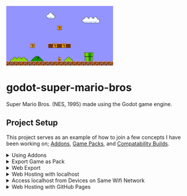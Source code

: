 ![Thumbnail](/ci/thumbnail.png)

# godot-super-mario-bros
Super Mario Bros. (NES, 1995) made using the Godot game engine.

## Project Setup
This project serves as an example of how to join a few concepts I have been working on; [Addons](https://docs.godotengine.org/en/stable/tutorials/plugins/index.html), [Game Packs](https://docs.godotengine.org/en/stable/tutorials/export/exporting_pcks.html), and [Compatability Builds](https://docs.godotengine.org/en/stable/contributing/development/core_and_modules/internal_rendering_architecture.html#compatibility).

<details>
<summary>Using Addons</summary>

### Installing the Addon
1. Download [install-3d-player-controller.sh](ci/install-3d-player-controller.sh)
1. Move the file to a folder named `ci` in your project
1. Open your project in VS Code
1. Open the "Git Bash" terminal
1. Run `bash ci/install-2d-player-controller.sh`
	- This script will download the [2d_player_controller](/addons/2d_player_controller) folder from _this_ repo and then cleanup the `.git` files/folders.

</details>

<details>
<summary>Export Game as Pack</summary>

## Game Pack
This game can be [exported](https://docs.godotengine.org/en/stable/tutorials/export/exporting_pcks.html#generating-pck-files) as a `.pck` and [imported](https://docs.godotengine.org/en/stable/tutorials/export/exporting_pcks.html#opening-pck-files-at-runtime) into another Godot game client, like the [Godot Game Client](https://github.com/kirbycope/godot-game-client).

### Export Game as Pack Using Godot
1. Select "Project" > "Export.."
	1. Download the Presets, if prompted
1. Select "Add..."
1. Select "Web"
1. Select "Export PCK/ZIP..."
1. Change the type to "Godot Project Pack (*.pck)"
1. Select "Save"

### Export Game as Pack Using Bash
1. Open the root folder using [VS Code](https://code.visualstudio.com/)
	- If you use GitHub Desktop, select the "Open in Visual Studio" button
1. Open the [integrated terminal](https://code.visualstudio.com/docs/editor/integrated-terminal) using the "Git Bash" profile
1. Run the following command, `bash ci/export-pack.sh`

</details>

<details>
<summary>Web Export</summary>

### Export Game as Web App
1. Select "Project" > "Export..."
1. Select the preset "Web (Runnable)"
1. Select "Export Project..."
1. Select the "docs" folder
	- The GitHub Pages config points to the `main` branch and `/docs` directory
1. Enter `index.html`
1. Select "Save"
1. Commit the code to trigger a GitHub Pages deployment (above)

### Export Game as Web App Using Bash
1. Open the root folder using [VS Code](https://code.visualstudio.com/)
	- If you use GitHub Desktop, select the "Open in Visual Studio" button
1. Open the [integrated terminal](https://code.visualstudio.com/docs/editor/integrated-terminal) using the "Git Bash" profile
1. Run the following command, `bash ci/export-web.sh`

</details>

<details>
<summary>Web Hosting with localhost</summary>

### Install and Enable Live Server
[Live Server](https://marketplace.visualstudio.com/items?itemName=ritwickdey.LiveServer) allows you to host web pages, locally, from VSCode.

### Running/Hosting the App Locally
1. In VSCode's Explorer right-click on [docs/index.html](docs/index.html) and select "Open with Live Server"
1. Then you visit [https://127.0.0.1:5500/docs/index.html](https://127.0.0.1:5500/docs/index.html)
1. To get your "Host Local IP Address", use terminal to run:
	- [Windows] `ipconfig`
	- [MacOS] `ipconfig getifaddr en0`
1. On a device connected to the same wifi as the host, navigate to `https://{host.local.ip.address}:5500/docs/index.html`
	- Replace `{host.local.ip.address}` with your "Host Local IP Address" from earlier

</details>

<details>
<summary>Access localhost from Devices on Same Wifi Network</summary>

### Generate HTTPS Certificate
"Secure Context - Check web server configuration (use HTTPS)" The following features required to run Godot projects on the Web. Do the following to setup
1. Download and install the [ssl binary](https://wiki.openssl.org/index.php/Binaries)
	- [Windows] Use [OpenSSL for Windows](https://slproweb.com/products/Win32OpenSSL.html)
	- [MacOS] Use [Homebrew](https://brew.sh/) by running, `brew install openssl@3`
1. Confirm installation by running `openssl -v` in cmd/terminal
1. Open the root folder using [VS Code](https://code.visualstudio.com/)
	- If you use GitHub Desktop, select the "Open in Visual Studio" button
1. Open the [integrated terminal](https://code.visualstudio.com/docs/editor/integrated-terminal)
1. Run `openssl genrsa -aes256 -out localhost.key 2048`
	- You will be prompted for a "PEM pass phrase", remember this for the next step
	- `godot`
1. Run `openssl req -days 3650 -new -newkey rsa:2048 -key localhost.key -x509 -out localhost.pem`
	- You will be prompted for the "PEM pass phrase"
	- Fill out the rest of the information as the prompts request
		- "Country Name (2 letter code) [AU]:"`US`
		- "State or Province Name (full name) [Some-State]:"`WA`
		- "Locality Name (eg, city) []:"`Seattle`
		- "Organization Name (eg, company) [Internet Widgits Pty Ltd]:"`Timothy Cope`
		- "Organizational Unit Name (eg, section) []:"`Development`
		- "Common Name (e.g. server FQDN or YOUR name) []:"`localhost`
		- "Email Address []:"`kirbycope@gmail.com`
1. Open/Create `.vscode/settings.json` in the root of your project
1. Copy+paste the following:
	```
	{
		"liveServer.settings.root": "/",
		"liveServer.settings.https": {
			"enable": true,
			"cert": "{path/to/your/}localhost.pem",
			"key": "{path/to/your/}localhost.key",
			"passphrase": "{PEM pass phrase}"
		}
	}
	```
	- Replace `{PEM pass phrase}` with your "PEM pass phrase" from earlier
1. Restart VSCode (or the terminal, at least)

</details>

<details>
<summary>Web Hosting with GitHub Pages</summary>

### Set Up GitHub Pages
Note: This only needs to be done once.
1. Go to the "Settings" tab of the repo
1. Select "Pages" from left-nav
1. Select `main` branch and `/docs` directory, then select "Save"
	- A GitHub Action will deploy your website
1. On the main page of the GitHub repo, click the gear icon next to "About"
1. Select "Use your GitHub Pages website", then select "Save changes"

### Set Up Godot
Note: This only needs to be done once.</br>
The following is needed to work with GitHub Pages.
1. Select "Project" > "Export..."
	- If you see errors, click the link for "Manage Export Templates" and then click "Download and Install"
1. Select the preset "Web (Runnable)"
1. For "Head Include", enter `<script src="coi-serviceworker.js"></script>`
1. Download [coi.js](https://github.com/gzuidhof/coi-serviceworker/raw/master/coi-serviceworker.js) and add it to the `/docs` directory

</details>
